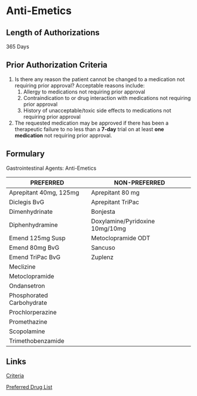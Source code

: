 # Anti-Emetics

## Length of Authorizations

365 Days

## Prior Authorization Criteria

1.  Is there any reason the patient cannot be changed to a medication not requiring prior approval? Acceptable reasons include:
    1.  Allergy to medications not requiring prior approval
    2.  Contraindication to or drug interaction with medications not requiring prior approval
    3.  History of unacceptable/toxic side effects to medications not requiring prior approval
2.  The requested medication may be approved if there has been a therapeutic failure to no less than a **7-day** trial on at least **one medication** not requiring prior approval.

## Formulary

Gastrointestinal Agents: Anti-Emetics

| PREFERRED                 | NON-PREFERRED                   |
|---------------------------|---------------------------------|
| Aprepitant 40mg, 125mg    | Aprepitant 80 mg                |
| Diclegis BvG              | Aprepitant TriPac               |
| Dimenhydrinate            | Bonjesta                        |
| Diphenhydramine           | Doxylamine/Pyridoxine 10mg/10mg |
| Emend 125mg Susp          | Metoclopramide ODT              |
| Emend 80mg BvG            | Sancuso                         |
| Emend TriPac BvG          | Zuplenz                         |
| Meclizine                 |                                 |
| Metoclopramide            |                                 |
| Ondansetron               |                                 |
| Phosphorated Carbohydrate |                                 |
| Prochlorperazine          |                                 |
| Promethazine              |                                 |
| Scopolamine               |                                 |
| Trimethobenzamide         |                                 |

## Links

[Criteria]()

[Preferred Drug List]()
